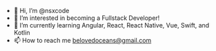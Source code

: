 - 👋 Hi, I’m @nsxcode
- 👀 I’m interested in becoming a Fullstack Developer!
- 🌱 I’m currently learning Angular, React, React Native, Vue, Swift, and Kotlin
- 📫 How to reach me belovedoceans@gmail.com


